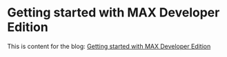 # Getting started with MAX Developer Edition

This is content for the blog: [Getting started with MAX Developer Edition](https://www.modular.com/blog/getting-started-with-max-developer-edition)
